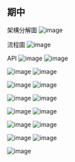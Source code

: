 ## 期中

架構分解圖
![image](https://github.com/user-attachments/assets/3cc465b3-f6b5-4f0e-a564-c08005f47e83)

流程圖
![image](https://github.com/user-attachments/assets/166d695a-5b53-4bfa-aeb0-b2e7e09fa03a)

API
![image](https://github.com/user-attachments/assets/169d179b-ea6a-414b-8a75-f665676f7f8f)
![image](https://github.com/user-attachments/assets/6ffc03ab-d74b-4f80-9ed9-c5a51085660d)

![image](https://github.com/user-attachments/assets/04b4e1ed-dd54-41a4-be58-797f296c20ec)
![image](https://github.com/user-attachments/assets/81ae0589-a885-4665-8c20-a92e5a37e86b)

![image](https://github.com/user-attachments/assets/5c7f5293-bf57-48fb-903c-2f75350b4cef)
![image](https://github.com/user-attachments/assets/9efcd9de-18c5-4f6e-916c-1b3de59e50ac)

![image](https://github.com/user-attachments/assets/8dcd1e50-1586-4fb2-8d62-88c4766c3070)
![image](https://github.com/user-attachments/assets/e77996fb-5b99-40ca-b421-83daa8b481bc)

![image](https://github.com/user-attachments/assets/123ec6fa-ae02-406c-bff4-fbf731d1a60b)
![image](https://github.com/user-attachments/assets/a7bf4dba-108a-45b8-9a5f-e546e5357688)

![image](https://github.com/user-attachments/assets/500ec8bb-f4c4-4b15-9d61-668e9b834612)
![image](https://github.com/user-attachments/assets/8e67e255-09df-446f-934c-63941f4d3aab)

![image](https://github.com/user-attachments/assets/03d31ed8-0d5c-43ae-9800-295893aff855)
![image](https://github.com/user-attachments/assets/ba66ab73-1f55-4598-b4f0-9281b533fe2c)

![image](https://github.com/user-attachments/assets/30e89896-97c4-4910-a16a-c1e752128a7e)
